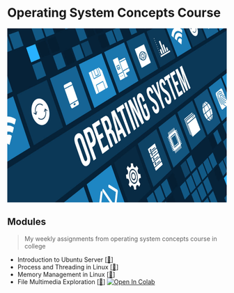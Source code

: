 # Operating System Concepts Course
<img src="https://github.com/Bayunova28/Operating_System_Concepts/blob/main/operating-system-t.jpg" width="1000" height="400">

## Modules
> My weekly assignments from operating system concepts course in college
- Introduction to Ubuntu Server [[📂](https://github.com/Bayunova28/Operating_System_Concepts/tree/main/Introduction%20to%20Ubuntu%20Server)]
- Process and Threading in Linux [[📂](https://github.com/Bayunova28/Operating_System_Concepts/tree/main/Process%20and%20Threading%20in%20Linux)]
- Memory Management in Linux [[📂](https://github.com/Bayunova28/Operating_System_Concepts/tree/main/Memory%20Management%20in%20Linux)]
- File Multimedia Exploration [[📂](https://github.com/Bayunova28/Operating_System_Concepts/tree/main/File%20Multimedia%20Exploration)] [![Open In Colab](https://colab.research.google.com/assets/colab-badge.svg)](https://colab.research.google.com/drive/1MsXpvluIVMc55uSikPIK8fUfqTx5Gqcf?usp=sharing)

